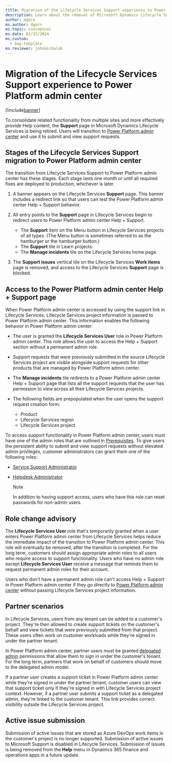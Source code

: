 ```yaml
---
title: Migration of the Lifecycle Services Support experience to Power Platform admin center
description: Learn about the removal of Microsoft Dynamics Lifecycle Services Support and migration to Power Platform admin center.
author: dgorn
ms.author: dgorn
ms.topic: conceptual 
ms.date: 02/22/2024
ms.custom: 
  - bap-template
ms.reviewer: johnmichalak
---
```


# Migration of the Lifecycle Services Support experience to Power Platform admin center

[!include[banner](../includes/banner.md)]

To consolidate related functionality from multiple sites and more effectively provide Help content, the **Support** page in Microsoft Dynamics Lifecycle Services is being retired. Users will transition to [Power Platform admin center](/power-platform/admin/admin-documentation) and use it to submit and view support requests.

## Stages of the Lifecycle Services Support migration to Power Platform admin center

The transition from Lifecycle Services Support to Power Platform admin center has these stages. Each stage lasts one month or until all required fixes are deployed to production, whichever is later.

1. A banner appears on the Lifecycle Services **Support** page. This banner includes a redirect link so that users can test the Power Platform admin center Help \+ Support behavior.
1. All entry points to the **Support** page in Lifecycle Services begin to redirect users to Power Platform admin center Help \+ Support.

    - The **Support** item on the Menu button in Lifecycle Services projects of all types. (The Menu button is sometimes referred to as the hamburger or the hamburger button.)
    - The **Support** tile in Learn projects.
    - The **Manage incidents** tile on the Lifecycle Services home page.

1. The **Support issues** vertical tile on the Lifecycle Services **Work items** page is removed, and access to the Lifecycle Services **Support** page is blocked.

## Access to the Power Platform admin center Help + Support page

When Power Platform admin center is accessed by using the support link in Lifecycle Services, Lifecycle Services project information is passed to Power Platform admin center. This information enables the following behavior in Power Platform admin center:

- The user is granted the **Lifecycle Services User** role in Power Platform admin center. This role allows the user to access the Help \+ Support section without a permanent admin role.
- Support requests that were previously submitted in the source Lifecycle Services project are visible alongside support requests for other products that are managed by Power Platform admin center.
- The **Manage incidents** tile redirects to a Power Platform admin center Help \+ Support page that lists all the support requests that the user has permission to view across all their Lifecycle Services projects.
- The following fields are prepopulated when the user opens the support request creation form:

    - Product
    - Lifecycle Services region
    - Lifecycle Services project

To access support functionality in Power Platform admin center, users must have one of the admin roles that are outlined in [Prerequisites](/power-platform/admin/get-help-support#prerequisites). To give users the persistent ability to submit and view support requests without elevated admin privileges, customer administrators can grant them one of the following roles:

- [Service Support Administrator](/entra/identity/role-based-access-control/permissions-reference#service-support-administrator)
- [Helpdesk Administrator](/entra/identity/role-based-access-control/permissions-reference#helpdesk-administrator)

    > [!NOTE]
    > In addition to having support access, users who have this role can reset passwords for non-admin users.

## Role change advisory

The **Lifecycle Services User** role that's temporarily granted when a user enters Power Platform admin center from Lifecycle Services helps reduce the immediate impact of the transition to Power Platform admin center. This role will eventually be removed, after the transition is completed. For the long term, customers should assign appropriate admin roles to all users who require access to support functionality. Users who have no admin role except **Lifecycle Services User** receive a message that reminds them to request permanent admin roles for their account.

Users who don't have a permanent admin role can't access Help \+ Support in Power Platform admin center if they go directly to [Power Platform admin center](/power-platform/admin/admin-documentation) without passing Lifecycle Services project information.

## Partner scenarios

In Lifecycle Services, users from any tenant can be added to a customer's project. They're then allowed to create support tickets on the customer's behalf and view tickets that were previously submitted from that project. These users often work on customer workloads while they're signed in under the partner tenant.

In Power Platform admin center, partner users must be granted [delegated admin](/power-platform/admin/for-partners-delegated-administrator?wt.mc_id=Power%20Platform%20admin%20center_inproducthelp_ghp) permissions that allow them to sign in under the customer's tenant. For the long term, partners that work on behalf of customers should move to the delegated admin model.

If a partner user creates a support ticket in Power Platform admin center while they're signed in under the partner tenant, customer users can view that support ticket only if they're signed in with Lifecycle Services project context. However, if a partner user submits a support ticket as a delegated admin, they're linked to the customer tenant. This link provides correct visibility outside the Lifecycle Services project.

## Active issue submission

Submission of active issues that are stored as Azure DevOps work items in the customer's project is no longer supported. Submission of active issues to Microsoft Support is disabled in Lifecycle Services. Submission of issues is being removed from the **Help** menu in Dynamics 365 finance and operations apps in a future update.
